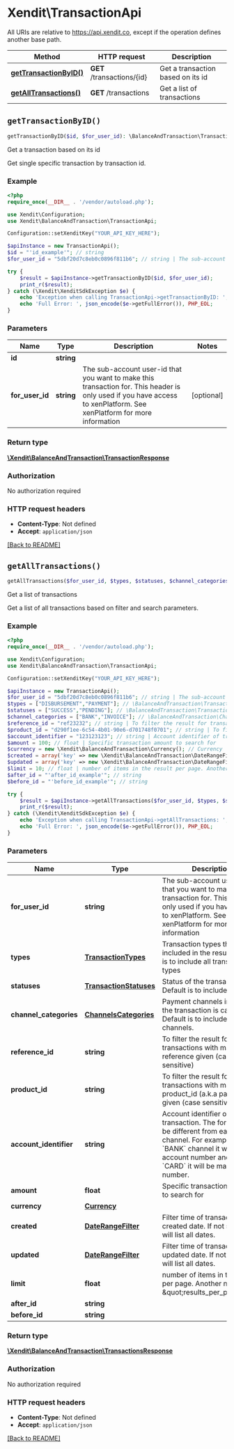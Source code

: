 # Xendit\TransactionApi

All URIs are relative to https://api.xendit.co, except if the operation defines another base path.

| Method | HTTP request | Description |
| ------------- | ------------- | ------------- |
| [**getTransactionByID()**](TransactionApi.md#getTransactionByID) | **GET** /transactions/{id} | Get a transaction based on its id |
| [**getAllTransactions()**](TransactionApi.md#getAllTransactions) | **GET** /transactions | Get a list of transactions |


## `getTransactionByID()`

```php
getTransactionByID($id, $for_user_id): \BalanceAndTransaction\TransactionResponse
```

Get a transaction based on its id

Get single specific transaction by transaction id.

### Example

```php
<?php
require_once(__DIR__ . '/vendor/autoload.php');

use Xendit\Configuration;
use Xendit\BalanceAndTransaction\TransactionApi;

Configuration::setXenditKey("YOUR_API_KEY_HERE");

$apiInstance = new TransactionApi();
$id = "'id_example'"; // string
$for_user_id = "5dbf20d7c8eb0c0896f811b6"; // string | The sub-account user-id that you want to make this transaction for. This header is only used if you have access to xenPlatform. See xenPlatform for more information

try {
    $result = $apiInstance->getTransactionByID($id, $for_user_id);
    print_r($result);
} catch (\Xendit\XenditSdkException $e) {
    echo 'Exception when calling TransactionApi->getTransactionByID: ', $e->getMessage(), PHP_EOL;
    echo 'Full Error: ', json_encode($e->getFullError()), PHP_EOL;
}
```

### Parameters

| Name | Type | Description  | Notes |
| ------------- | ------------- | ------------- | ------------- |
| **id** | **string**|  | |
| **for_user_id** | **string**| The sub-account user-id that you want to make this transaction for. This header is only used if you have access to xenPlatform. See xenPlatform for more information | [optional] |

### Return type

[**\Xendit\BalanceAndTransaction\TransactionResponse**](TransactionResponse.md)

### Authorization

No authorization required

### HTTP request headers

- **Content-Type**: Not defined
- **Accept**: `application/json`

[[Back to README]](../../README.md)

## `getAllTransactions()`

```php
getAllTransactions($for_user_id, $types, $statuses, $channel_categories, $reference_id, $product_id, $account_identifier, $amount, $currency, $created, $updated, $limit, $after_id, $before_id): \BalanceAndTransaction\TransactionsResponse
```

Get a list of transactions

Get a list of all transactions based on filter and search parameters.

### Example

```php
<?php
require_once(__DIR__ . '/vendor/autoload.php');

use Xendit\Configuration;
use Xendit\BalanceAndTransaction\TransactionApi;

Configuration::setXenditKey("YOUR_API_KEY_HERE");

$apiInstance = new TransactionApi();
$for_user_id = "5dbf20d7c8eb0c0896f811b6"; // string | The sub-account user-id that you want to make this transaction for. This header is only used if you have access to xenPlatform. See xenPlatform for more information
$types = ["DISBURSEMENT","PAYMENT"]; // \BalanceAndTransaction\TransactionTypes[] | Transaction types that will be included in the result. Default is to include all transaction types
$statuses = ["SUCCESS","PENDING"]; // \BalanceAndTransaction\TransactionStatuses[] | Status of the transaction. Default is to include all status.
$channel_categories = ["BANK","INVOICE"]; // \BalanceAndTransaction\ChannelsCategories[] | Payment channels in which the transaction is carried out. Default is to include all channels.
$reference_id = "ref23232"; // string | To filter the result for transactions with matching reference given (case sensitive)
$product_id = "d290f1ee-6c54-4b01-90e6-d701748f0701"; // string | To filter the result for transactions with matching product_id (a.k.a payment_id) given (case sensitive)
$account_identifier = "123123123"; // string | Account identifier of transaction. The format will be different from each channel. For example, on `BANK` channel it will be account number and on `CARD` it will be masked card number.
$amount = 100; // float | Specific transaction amount to search for
$currency = new \Xendit\BalanceAndTransaction\Currency(); // Currency
$created = array('key' => new \Xendit\BalanceAndTransaction\DateRangeFilter()); // DateRangeFilter | Filter time of transaction by created date. If not specified will list all dates.
$updated = array('key' => new \Xendit\BalanceAndTransaction\DateRangeFilter()); // DateRangeFilter | Filter time of transaction by updated date. If not specified will list all dates.
$limit = 10; // float | number of items in the result per page. Another name for \"results_per_page\"
$after_id = "'after_id_example'"; // string
$before_id = "'before_id_example'"; // string

try {
    $result = $apiInstance->getAllTransactions($for_user_id, $types, $statuses, $channel_categories, $reference_id, $product_id, $account_identifier, $amount, $currency, $created, $updated, $limit, $after_id, $before_id);
    print_r($result);
} catch (\Xendit\XenditSdkException $e) {
    echo 'Exception when calling TransactionApi->getAllTransactions: ', $e->getMessage(), PHP_EOL;
    echo 'Full Error: ', json_encode($e->getFullError()), PHP_EOL;
}
```

### Parameters

| Name | Type | Description  | Notes |
| ------------- | ------------- | ------------- | ------------- |
| **for_user_id** | **string**| The sub-account user-id that you want to make this transaction for. This header is only used if you have access to xenPlatform. See xenPlatform for more information | [optional] |
| **types** | [**TransactionTypes**](TransactionTypes.md)| Transaction types that will be included in the result. Default is to include all transaction types | [optional] |
| **statuses** | [**TransactionStatuses**](TransactionStatuses.md)| Status of the transaction. Default is to include all status. | [optional] |
| **channel_categories** | [**ChannelsCategories**](ChannelsCategories.md)| Payment channels in which the transaction is carried out. Default is to include all channels. | [optional] |
| **reference_id** | **string**| To filter the result for transactions with matching reference given (case sensitive) | [optional] |
| **product_id** | **string**| To filter the result for transactions with matching product_id (a.k.a payment_id) given (case sensitive) | [optional] |
| **account_identifier** | **string**| Account identifier of transaction. The format will be different from each channel. For example, on &#x60;BANK&#x60; channel it will be account number and on &#x60;CARD&#x60; it will be masked card number. | [optional] |
| **amount** | **float**| Specific transaction amount to search for | [optional] |
| **currency** | [**Currency**](Currency.md)|  | [optional] |
| **created** | [**DateRangeFilter**](DateRangeFilter.md)| Filter time of transaction by created date. If not specified will list all dates. | [optional] |
| **updated** | [**DateRangeFilter**](DateRangeFilter.md)| Filter time of transaction by updated date. If not specified will list all dates. | [optional] |
| **limit** | **float**| number of items in the result per page. Another name for \&quot;results_per_page\&quot; | [optional] [default to 10] |
| **after_id** | **string**|  | [optional] |
| **before_id** | **string**|  | [optional] |

### Return type

[**\Xendit\BalanceAndTransaction\TransactionsResponse**](TransactionsResponse.md)

### Authorization

No authorization required

### HTTP request headers

- **Content-Type**: Not defined
- **Accept**: `application/json`

[[Back to README]](../../README.md)
